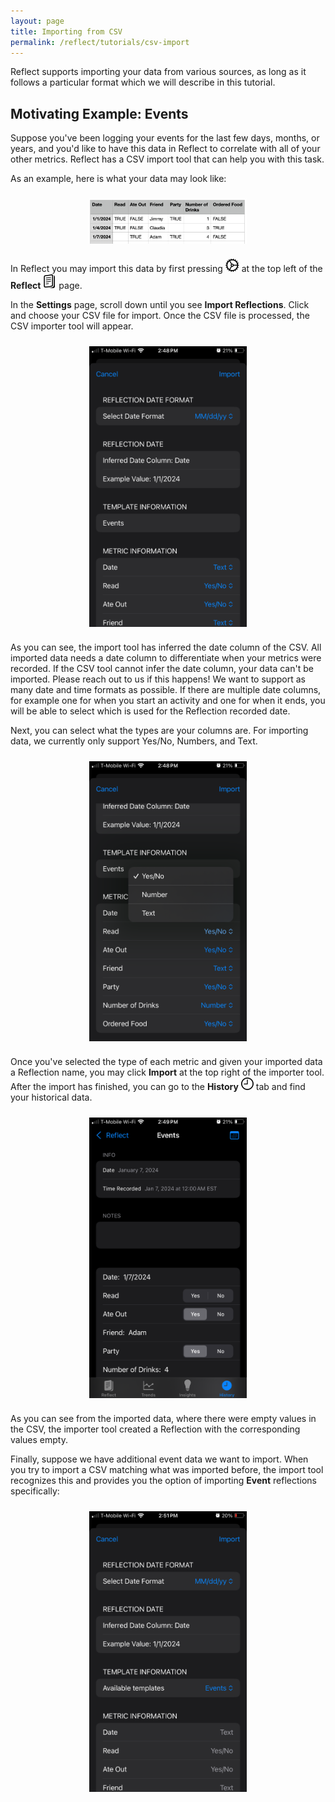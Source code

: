 ```yaml
---
layout: page
title: Importing from CSV
permalink: /reflect/tutorials/csv-import
---
```


Reflect supports importing your data from various sources, as long as it follows a particular format which we will describe in this tutorial.

## Motivating Example: Events

Suppose you've been logging your events for the last few days, months, or years, and you'd like to have this data in Reflect to correlate with all of your other metrics. Reflect has a CSV import tool that can help you with this task.

As an example, here is what your data may look like:

<img src="image-1.png" alt="events-csv" style="width: 50%; height: 50%; margin: 0 auto; display: block; padding: 10px">

In Reflect you may import this data by first pressing ![gear](gear.png) at the top left of the **Reflect** ![book.pages](book.pages.png) page.

In the **Settings** page, scroll down until you see **Import Reflections**. Click and choose your CSV file for import. Once the CSV file is processed, the CSV importer tool will appear.

<img src="IMG_1035.PNG" alt="import-tool" style="width: 50%; height: 50%; margin: 0 auto; display: block; padding: 10px">

As you can see, the import tool has inferred the date column of the CSV. All imported data needs a date column to differentiate when your metrics were recorded. If the CSV tool cannot infer the date column, your data can't be imported. Please reach out to us if this happens! We want to support as many date and time formats as possible. If there are multiple date columns, for example one for when you start an activity and one for when it ends, you will be able to select which is used for the Reflection recorded date.

Next, you can select what the types are your columns are. For importing data, we currently only support Yes/No, Numbers, and Text.

<img src="IMG_1036.PNG" alt="import-choice" style="width: 50%; height: 50%; margin: 0 auto; display: block; padding: 10px">

Once you've selected the type of each metric and given your imported data a Reflection name, you may click **Import** at the top right of the importer tool. After the import has finished, you can go to the **History** ![history-icon](clock.png) tab and find your historical data.

<img src="IMG_1037.PNG" alt="event-history" style="width: 50%; height: 50%; margin: 0 auto; display: block; padding: 10px">

As you can see from the imported data, where there were empty values in the CSV, the importer tool created a Reflection with the corresponding values empty.

Finally, suppose we have additional event data we want to import. When you try to import a CSV matching what was imported before, the import tool recognizes this and provides you the option of importing **Event** reflections specifically:

<img src="IMG_1038.PNG" alt="re-import" style="width: 50%; height: 50%; margin: 0 auto; display: block; padding: 10px">